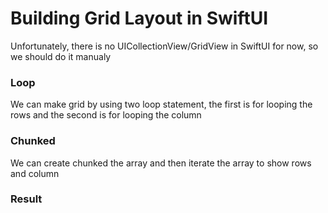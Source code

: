# Building Grid Layout in SwiftUI
Unfortunately, there is no UICollectionView/GridView in SwiftUI for now, so we should do it manualy

### Loop
We can make grid by using two loop statement, the first is for looping the rows and the second is for looping the column

### Chunked
We can create chunked the array and then iterate the array to show rows and column

### Result

